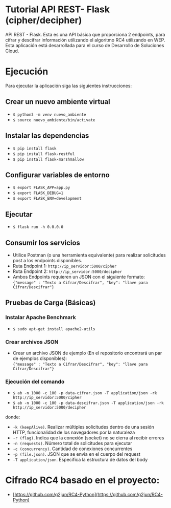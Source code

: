 # Tutorial API REST- Flask (cipher/decipher)
API REST - Flask. Esta es una API básica que proporciona 2 endpoints, para cifrar y descifrar información utilizando el algoritmo RC4 utilizando en WEP. Esta aplicación está desarrollada para el curso de Desarrollo de Soluciones Cloud. 

# Ejecución 
Para ejecutar la aplicación siga las siguientes instrucciones: 

## Crear un nuevo ambiente virtual
* ```$ python3 -m venv nuevo_ambiente```
* ```$ source nuevo_ambiente/bin/activate```

## Instalar las dependencias
* ```$ pip install flask``` 
* ```$ pip install flask-restful```
* ```$ pip install flask-marshmallow```

## Configurar variables de entorno
* ```$ export FLASK_APP=app.py```
* ```$ export FLASK_DEBUG=1```
* ```$ export FLASK_ENV=development```

## Ejecutar
* ```$ flask run -h 0.0.0.0```

## Consumir los servicios
* Utilice Postman (o una herramienta equivalente) para realizar solicitudes post a los endpoints disponibles. 
* Ruta Endpoint 1: ```http://ip_servidor:5000/cipher```
* Ruta Endpoint 2: ```http://ip_servidor:5000/decipher```
* Ambos Endpoints requieren un JSON con el siguiente formato:  
```{"message" : "Texto a Cifrar/Descifrar", "key": "llave para Cifrar/Descifrar"}```

## Pruebas de Carga (Básicas)
### Instalar Apache Benchmark
* ```$ sudo apt-get install apache2-utils```  
### Crear archivos JSON
* Crear un archivo JSON de ejemplo (En el repositorio encontrará un par de ejemplos disponibles):  
```{"message" : "Texto a Cifrar/Descifrar", "key": "llave para Cifrar/Descifrar"}```
### Ejecución del comando 
* ```$ ab -n 1000 -c 100 -p data-cifrar.json -T application/json -rk http://ip_servidor:5000/cipher```
* ```$ ab -n 1000 -c 100 -p data-descifrar.json -T application/json -rk http://ip_servidor:5000/decipher```  

donde:
* ```-k (keepAlive)```. Realizar múltiples solicitudes dentro de una sesión HTTP, funcionalidad de los navegadores por la naturaleza
* ```-r (flag)```. Indica que la conexión (socket) no se cierra al recibir errores
* ```-n (requests)```. Número total de solicitudes para ejecutar
* ```-c (concurrency)```. Cantidad de conexiones concurrentes
* ```-p (file.json)```. JSON que se envia en el cuerpo del request
* ```-T application/json```. Especifica la estructura de datos del body


# Cifrado RC4 basado en el proyecto:
* [https://github.com/g2jun/RC4-Python](https://github.com/g2jun/RC4-Python)
